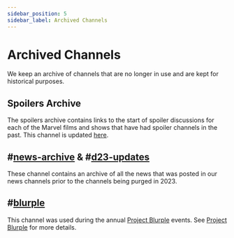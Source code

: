 ```yaml
---
sidebar_position: 5
sidebar_label: Archived Channels
---
```


# Archived Channels

We keep an archive of channels that are no longer in use and are kept for historical purposes.

## Spoilers Archive

The spoilers archive contains links to the start of spoiler discussions for each of the Marvel films and shows that have had spoiler channels in the past. This channel is updated [here](../../discord-pages/resource-spoiler-archive.md).

## #[news-archive](1111300609400918219) & #[d23-updates](1111300609400918219)

These channel contains an archive of all the news that was posted in our news channels prior to the channels being purged in 2023.

## #[blurple](1237400552577695744)

This channel was used during the annual [Project Blurple](https://projectblurple.com) events. See [Project Blurple](../../bots/blurple.md) for more details.
